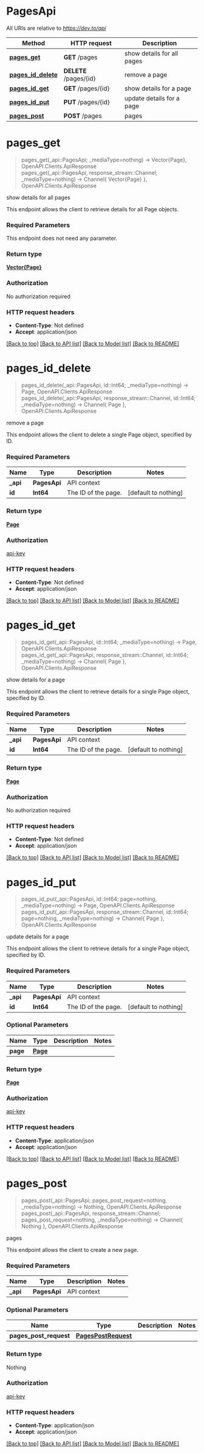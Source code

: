 # PagesApi

All URIs are relative to *https://dev.to/api*

Method | HTTP request | Description
------------- | ------------- | -------------
[**pages_get**](PagesApi.md#pages_get) | **GET** /pages | show details for all pages
[**pages_id_delete**](PagesApi.md#pages_id_delete) | **DELETE** /pages/{id} | remove a page
[**pages_id_get**](PagesApi.md#pages_id_get) | **GET** /pages/{id} | show details for a page
[**pages_id_put**](PagesApi.md#pages_id_put) | **PUT** /pages/{id} | update details for a page
[**pages_post**](PagesApi.md#pages_post) | **POST** /pages | pages


# **pages_get**
> pages_get(_api::PagesApi; _mediaType=nothing) -> Vector{Page}, OpenAPI.Clients.ApiResponse <br/>
> pages_get(_api::PagesApi, response_stream::Channel; _mediaType=nothing) -> Channel{ Vector{Page} }, OpenAPI.Clients.ApiResponse

show details for all pages

This endpoint allows the client to retrieve details for all Page objects.

### Required Parameters
This endpoint does not need any parameter.

### Return type

[**Vector{Page}**](Page.md)

### Authorization

No authorization required

### HTTP request headers

 - **Content-Type**: Not defined
 - **Accept**: application/json

[[Back to top]](#) [[Back to API list]](../README.md#api-endpoints) [[Back to Model list]](../README.md#models) [[Back to README]](../README.md)

# **pages_id_delete**
> pages_id_delete(_api::PagesApi, id::Int64; _mediaType=nothing) -> Page, OpenAPI.Clients.ApiResponse <br/>
> pages_id_delete(_api::PagesApi, response_stream::Channel, id::Int64; _mediaType=nothing) -> Channel{ Page }, OpenAPI.Clients.ApiResponse

remove a page

This endpoint allows the client to delete a single Page object, specified by ID.

### Required Parameters

Name | Type | Description  | Notes
------------- | ------------- | ------------- | -------------
 **_api** | **PagesApi** | API context | 
**id** | **Int64**| The ID of the page. | [default to nothing]

### Return type

[**Page**](Page.md)

### Authorization

[api-key](../README.md#api-key)

### HTTP request headers

 - **Content-Type**: Not defined
 - **Accept**: application/json

[[Back to top]](#) [[Back to API list]](../README.md#api-endpoints) [[Back to Model list]](../README.md#models) [[Back to README]](../README.md)

# **pages_id_get**
> pages_id_get(_api::PagesApi, id::Int64; _mediaType=nothing) -> Page, OpenAPI.Clients.ApiResponse <br/>
> pages_id_get(_api::PagesApi, response_stream::Channel, id::Int64; _mediaType=nothing) -> Channel{ Page }, OpenAPI.Clients.ApiResponse

show details for a page

This endpoint allows the client to retrieve details for a single Page object, specified by ID.

### Required Parameters

Name | Type | Description  | Notes
------------- | ------------- | ------------- | -------------
 **_api** | **PagesApi** | API context | 
**id** | **Int64**| The ID of the page. | [default to nothing]

### Return type

[**Page**](Page.md)

### Authorization

No authorization required

### HTTP request headers

 - **Content-Type**: Not defined
 - **Accept**: application/json

[[Back to top]](#) [[Back to API list]](../README.md#api-endpoints) [[Back to Model list]](../README.md#models) [[Back to README]](../README.md)

# **pages_id_put**
> pages_id_put(_api::PagesApi, id::Int64; page=nothing, _mediaType=nothing) -> Page, OpenAPI.Clients.ApiResponse <br/>
> pages_id_put(_api::PagesApi, response_stream::Channel, id::Int64; page=nothing, _mediaType=nothing) -> Channel{ Page }, OpenAPI.Clients.ApiResponse

update details for a page

This endpoint allows the client to retrieve details for a single Page object, specified by ID.

### Required Parameters

Name | Type | Description  | Notes
------------- | ------------- | ------------- | -------------
 **_api** | **PagesApi** | API context | 
**id** | **Int64**| The ID of the page. | [default to nothing]

### Optional Parameters

Name | Type | Description  | Notes
------------- | ------------- | ------------- | -------------
 **page** | [**Page**](Page.md)|  | 

### Return type

[**Page**](Page.md)

### Authorization

[api-key](../README.md#api-key)

### HTTP request headers

 - **Content-Type**: application/json
 - **Accept**: application/json

[[Back to top]](#) [[Back to API list]](../README.md#api-endpoints) [[Back to Model list]](../README.md#models) [[Back to README]](../README.md)

# **pages_post**
> pages_post(_api::PagesApi; pages_post_request=nothing, _mediaType=nothing) -> Nothing, OpenAPI.Clients.ApiResponse <br/>
> pages_post(_api::PagesApi, response_stream::Channel; pages_post_request=nothing, _mediaType=nothing) -> Channel{ Nothing }, OpenAPI.Clients.ApiResponse

pages

This endpoint allows the client to create a new page.

### Required Parameters

Name | Type | Description  | Notes
------------- | ------------- | ------------- | -------------
 **_api** | **PagesApi** | API context | 

### Optional Parameters

Name | Type | Description  | Notes
------------- | ------------- | ------------- | -------------
 **pages_post_request** | [**PagesPostRequest**](PagesPostRequest.md)|  | 

### Return type

Nothing

### Authorization

[api-key](../README.md#api-key)

### HTTP request headers

 - **Content-Type**: application/json
 - **Accept**: application/json

[[Back to top]](#) [[Back to API list]](../README.md#api-endpoints) [[Back to Model list]](../README.md#models) [[Back to README]](../README.md)

